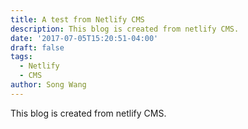 ```yaml
---
title: A test from Netlify CMS
description: This blog is created from netlify CMS.
date: '2017-07-05T15:20:51-04:00'
draft: false
tags:
  - Netlify
  - CMS
author: Song Wang
---
```

This blog is created from netlify CMS.

